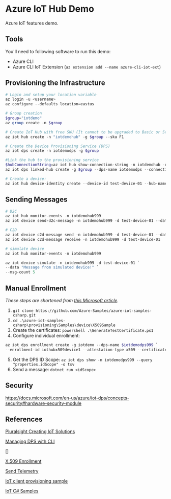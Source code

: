 # Azure IoT Hub Demo

Azure IoT features demo.

## Tools

You'll need to following software to run this demo:

* Azure CLI
* Azure CLI IoT Extension (`az extension add --name azure-cli-iot-ext`)

## Provisioning the Infrastructure

```powershell
# Login and setup your location variable
az login -u <username>
az configure --defaults location=eastus

# Group creation
$group="iotdemo"
az group create -n $group

# Create IoT Hub with free SKU (It cannot to be upgraded to Basic or Standard)
az iot hub create -n "iotdemohub" -g $group --sku F1

# Create the Device Provisioning Service (DPS)
az iot dps create -n iotdemodps -g $group

#Link the hub to the provisioning service
$hubConnectionString=az iot hub show-connection-string -n iotdemohub -o tsv
az iot dps linked-hub create -g $group --dps-name iotdemodps --connection-string $hubConnectionString

# Create a device:
az iot hub device-identity create --device-id test-device-01 --hub-name iotdemohub
```

## Sending Messages

```powershell
# D2C
az iot hub monitor-events -n iotdemohub999
az iot device send-d2c-message -n iotdemohub999 -d test-device-01 --data 'Hello from Azure CLI'

# C2D
az iot device c2d-message send -n iotdemohub999 -d test-device-01 --data 'Hello, device, from Azure CLI'
az iot device c2d-message receive -n iotdemohub999 -d test-device-01

# simulate device
az iot hub monitor-events -n iotdemohub999

az iot device simulate -n iotdemohub999 -d test-device-01 `
--data "Message from simulated device!" `
--msg-count 5
```

## Manual Enrollment

*These steps are shortened from [this Microsoft article](https://docs.microsoft.com/en-us/azure/iot-dps/quick-create-simulated-device-x509-csharp).*

1. `git clone https://github.com/Azure-Samples/azure-iot-samples-csharp.git`
2. `cd .\azure-iot-samples-csharp\provisioning\Samples\device\X509Sample`
3. Create the certificates: `powershell .\GenerateTestCertificate.ps1`
4. Configure individual enrollment:
```powershell
az iot dps enrollment create -g iotdemo --dps-name $iotdemodps999 `
--enrollment-id iothubx509device1 --attestation-type x509 --certificate-path certificate.cer
```
5. Get the DPS ID Scope: `az iot dps show -n iotdemodps999 --query "properties.idScope" -o tsv`
6. Send a message: `dotnet run <idScope>`

## Security

https://docs.microsoft.com/en-us/azure/iot-dps/concepts-security#hardware-security-module

## References

[Pluralsight Creating IoT Solutions](https://app.pluralsight.com/library/courses/microsoft-azure-iot-solutions-creating/table-of-contents)

[Managing DPS with CLI](https://docs.microsoft.com/en-us/azure/iot-dps/how-to-manage-dps-with-cli)

[]

[X.509 Enrollment](https://docs.microsoft.com/en-us/azure/iot-dps/quick-enroll-device-x509-csharp)

[Send Telemetry](https://docs.microsoft.com/en-us/azure/iot-hub/quickstart-send-telemetry-dotnet)

[IoT client provisioning sample](https://github.com/MattHoneycutt/ps-create-iot-solutions/tree/master/device-provisioning-sample)

[IoT C# Samples](https://github.com/MattHoneycutt/ps-create-iot-solutions)